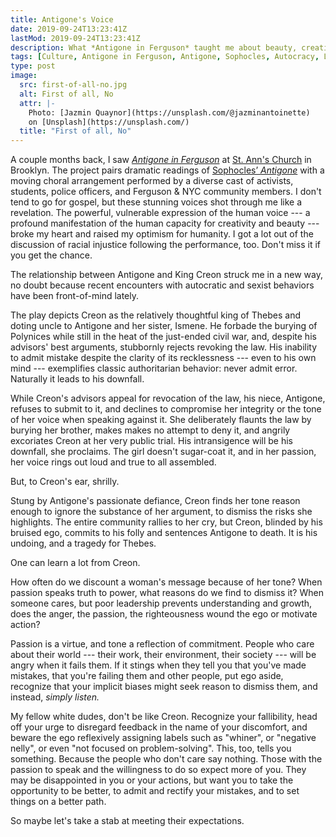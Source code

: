 ```yaml
---
title: Antigone's Voice
date: 2019-09-24T13:23:41Z
lastMod: 2019-09-24T13:23:41Z
description: What *Antigone in Ferguson* taught me about beauty, creativity, justice, ego, and autocratic control.
tags: [Culture, Antigone in Ferguson, Antigone, Sophocles, Autocracy, Listening, Leadership, Ego, Justice]
type: post
image:
  src: first-of-all-no.jpg
  alt: First of all, No
  attr: |-
    Photo: [Jazmin Quaynor](https://unsplash.com/@jazminantoinette)
    on [Unsplash](https://unsplash.com/)
  title: "First of all, No"
---
```


A couple months back, I saw *[Antigone in Ferguson]* at [St. Ann's Church] in
Brooklyn. The project pairs dramatic readings of [Sophocles’ *Antigone*] with a
moving choral arrangement performed by a diverse cast of activists, students,
police officers, and Ferguson & NYC community members. I don't tend to go for
gospel, but these stunning voices shot through me like a revelation. The
powerful, vulnerable expression of the human voice --- a profound manifestation
of the human capacity for creativity and beauty --- broke my heart and raised my
optimism for humanity. I got a lot out of the discussion of racial injustice
following the performance, too. Don't miss it if you get the chance.

The relationship between Antigone and King Creon struck me in a new way, no
doubt because recent encounters with autocratic and sexist behaviors have been
front-of-mind lately.

The play depicts Creon as the relatively thoughtful king of Thebes and doting
uncle to Antigone and her sister, Ismene. He forbade the burying of Polynices
while still in the heat of the just-ended civil war, and, despite his advisors'
best arguments, stubbornly rejects revoking the law. His inability to admit
mistake despite the clarity of its recklessness --- even to his own mind ---
exemplifies classic authoritarian behavior: never admit error. Naturally it
leads to his downfall.

While Creon's advisors appeal for revocation of the law, his niece, Antigone,
refuses to submit to it, and declines to compromise her integrity or the tone of
her voice when speaking against it. She deliberately flaunts the law by burying
her brother, makes makes no attempt to deny it, and angrily excoriates Creon at
her very public trial. His intransigence will be his downfall, she proclaims.
The girl doesn't sugar-coat it, and in her passion, her voice rings out loud and
true to all assembled.

But, to Creon's ear, shrilly.

Stung by Antigone's passionate defiance, Creon finds her tone reason enough to
ignore the substance of her argument, to dismiss the risks she highlights. The
entire community rallies to her cry, but Creon, blinded by his bruised ego,
commits to his folly and sentences Antigone to death. It is his undoing, and a
tragedy for Thebes.

One can learn a lot from Creon.

How often do we discount a woman's message because of her tone? When passion
speaks truth to power, what reasons do we find to dismiss it? When someone
cares, but poor leadership prevents understanding and growth, does the anger,
the passion, the righteousness wound the ego or motivate action?

Passion is a virtue, and tone a reflection of commitment. People who care about
their world --- their work, their environment, their society --- will be angry
when it fails them. If it stings when they tell you that you've made mistakes,
that you're failing them and other people, put ego aside, recognize that your
implicit biases might seek reason to dismiss them, and instead, *simply listen.*

My fellow white dudes, don't be like Creon. Recognize your fallibility, head off
your urge to disregard feedback in the name of your discomfort, and beware the
ego reflexively assigning labels such as "whiner", or "negative nelly", or even
"not focused on problem-solving". This, too, tells you something. Because the
people who don't care say nothing. Those with the passion to speak and the
willingness to do so expect more of you. They may be disappointed in you or your
actions, but want you to take the opportunity to be better, to admit and rectify
your mistakes, and to set things on a better path.

So maybe let's take a stab at meeting their expectations.

  [Antigone in Ferguson]: https://theaterofwar.com/projects/antigone-in-ferguson
    "Theater of War: Antigone in Ferguson"
  [Sophocles’ *Antigone*]: https://en.wikipedia.org/wiki/Antigone#Antigone
    "Wikipedia: Antigone"
  [St. Ann's Church]: https://www.stannholytrinity.org/event/antigone-in-ferguson/
